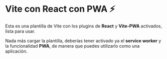 # Vite con React con PWA ⚡

Esta es una plantilla de Vite con los plugins de **React** y **Vite-PWA** activados, lista para usar.

Nada más cargar la plantilla, deberías tener activado ya el **service worker** y la funcionalidad **PWA**, de manera que puedes utilizarlo como una aplicación.